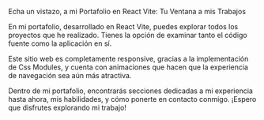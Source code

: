 Echa un vistazo, a mi Portafolio en React Vite: Tu Ventana a mis Trabajos

En mi portafolio, desarrollado en React Vite, puedes explorar todos los proyectos que he realizado. Tienes la opción de examinar tanto el código fuente como la aplicación en sí.

Este sitio web es completamente responsive, gracias a la implementación de Css Modules, y cuenta con animaciones que hacen que la experiencia de navegación sea aún más atractiva.

Dentro de mi portafolio, encontrarás secciones dedicadas a mi experiencia hasta ahora, mis habilidades, y cómo ponerte en contacto conmigo. ¡Espero que disfrutes explorando mi trabajo!
